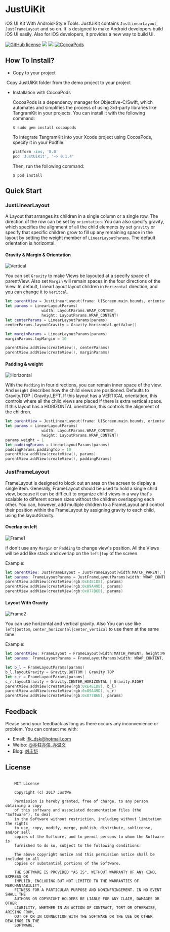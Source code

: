 # JustUiKit
iOS UI Kit With Android-Style Tools. JustUiKit contains `JustLinearLayout`, `JustFrameLayout` and so on. It is designed to make Android developers build iOS UI easily. Also for iOS developers, it provides a new way to build UI.

[![GitHub license](https://img.shields.io/badge/license-MIT-blue.svg)](https://raw.githubusercontent.com/lfkdsk/JustUiKit/master/LICENSE)
[![](https://img.shields.io/badge/JustUiKit-v0.1.4-green.svg)](https://github.com/lfkdsk/JustUiKit)
[![](https://img.shields.io/badge/support-iOS8%2B-green.svg)](https://github.com/lfkdsk/JustUiKit)
[![CocoaPods](https://img.shields.io/cocoapods/v/JustUiKit.svg?style=flat-square)](https://cocoapods.org/pods/JustUiKit)

## How To Install?

* Copy to your project

​       Copy JustUiKit folder from the demo project to your project

* Installation with CocoaPods

  CocoaPods is a dependency manager for Objective-C/Swift, which automates and simplifies the process of using 3rd-party libraries like TangramKit in your projects. You can install it with the following command:

  `$ sudo gem install cocoapods`

  To integrate TangramKit into your Xcode project using CocoaPods, specify it in your Podfile:	

  ```ruby
  platform :ios, '8.0'
  pod 'JustUiKit', '~> 0.1.4'
  ```

  ​Then, run the following command:

  `$ pod install`

## Quick Start

### JustLinearLayout
A Layout that arranges its children in a single column or a single row. The direction of the row can be set by `orientation`. You can also specify gravity, which specifies the alignment of all the child elements by set `gravity` or specify that specific children grow to fill up any remaining space in the layout by setting the weight member of `LinearLayoutParams`. The default orientation is horizontal.

#### Gravity & Margin & Orientation
  ![Vertical](art/vertical_layout.png)

You can set `Gravity` to make Views be layouted at a specify space of parentView. Also set `Margin` will remain spaces in the four directions of the View. In default, LinearLayout layout children in `Horizontal` direction, and you can change it to `Veritcal`.

``` swift
let parentView = JustLinearLayout(frame: UIScreen.main.bounds, orientation: .Vertical)
let params = LinearLayoutParams(
                width: LayoutParams.WRAP_CONTENT,
                height: LayoutParams.WRAP_CONTENT)
let centerParams = LinearLayoutParams(params)
centerParams.layoutGravity = Gravity.Horizontal.getValue()

let marginParams = LinearLayoutParams(params)
marginParams.topMargin = 10

parentView.addView(createView(), centerParams)
parentView.addView(createView(), marginParams)
```

#### Padding & weight
  ![Horizontal](art/horizontal_layout.png)

With the `Padding` in four directions, you can remain inner space of the view. And `Weight` describes how the child views are positioned. Defaults to Gravity.TOP | Gravity.LEFT. If this layout has a VERTICAL orientation, this controls where all the child views are placed if there is extra vertical space. If this layout has a HORIZONTAL orientation, this controls the alignment of the children.

``` swift
let parentView = JustLinearLayout(frame: UIScreen.main.bounds, orientation: .Vertical)
let params = LinearLayoutParams(
                width: LayoutParams.WRAP_CONTENT,
                height: LayoutParams.WRAP_CONTENT)
params.weight = 1
let paddingParams = LinearLayoutParams(params)
paddingParams.paddingTop = 10
parentView.addView(createView(), params)
parentView.addView(createView(), paddingParams)
```



### JustFrameLayout

FrameLayout is designed to block out an area on the screen to display a single item.
Generally, FrameLayout should be used to hold a single child view, because it can be difficult to organize child views in a way that's scalable to different screen sizes without the children overlapping each other.
You can, however, add multiple children to a FrameLayout and control their position within the FrameLayout by assigning gravity to each child, using the layoutGravity.

#### Overlap on left
![Frame1](art/framelayout1.png)

if don't use any `Margin` or `Padding` to change view's position. All the Views will be add like stack and overlap on the `left|top` of the screen. 

Example:

``` swift
let parentView: JustFrameLayout = JustFrameLayout(width:MATCH_PARENT, height:MATCH_PARENT)
let params: FrameLayoutParams = JustFrameLayoutParams(width: WRAP_CONTENT, height: WRAP_CONTENT)
parentView.addView(createView(rgb:0xE4E1D8), params)
parentView.addView(createView(rgb:0x89A49D), params)
parentView.addView(createView(rgb:0x877B6B), params)
```

#### Layout With Gravity
![Frame2](art/framelayout2.png)

You can use horizontal and vertical gravity. Also You can use like `left|bottom`, `center_horizontal|center_vertical` to use them at the same time.

Example:

``` swift
let parentView: FrameLayout = FrameLayout(width:MATCH_PARENT, height:MATCH_PARENT)
let params: FrameLayoutParams = FrameLayoutParams(width: WRAP_CONTENT, height: WRAP_CONTENT)

let b_l = FrameLayoutParams(params)
b_l.layoutGravity = Gravity.BOTTOM | Gravity.TOP
let c_r = FrameLayoutParams(params)
c_r.layoutGravity = Gravity.CENTER_HORIZONTAL | Gravity.RIGHT
parentView.addView(createView(rgb:0xE4E1D8), b_l)
parentView.addView(createView(rgb:0x89A49D), c_r)
parentView.addView(createView(rgb:0x877B6B), params)
```




## Feedback
Please send your feedback as long as there occurs any inconvenience or problem. You can contact me with:
* Email: lfk_dsk@hotmail.com
* Weibo: [@亦狂亦侠_亦温文](http://www.weibo.com/u/2443510260)
* Blog:  [刘丰恺](https://lfkdsk.github.io)

## License

```

    MIT License

    Copyright (c) 2017 JustWe

    Permission is hereby granted, free of charge, to any person obtaining a copy
    of this software and associated documentation files (the "Software"), to deal
    in the Software without restriction, including without limitation the rights
    to use, copy, modify, merge, publish, distribute, sublicense, and/or sell
    copies of the Software, and to permit persons to whom the Software is
    furnished to do so, subject to the following conditions:

    The above copyright notice and this permission notice shall be included in all
    copies or substantial portions of the Software.

    THE SOFTWARE IS PROVIDED "AS IS", WITHOUT WARRANTY OF ANY KIND, EXPRESS OR
    IMPLIED, INCLUDING BUT NOT LIMITED TO THE WARRANTIES OF MERCHANTABILITY,
    FITNESS FOR A PARTICULAR PURPOSE AND NONINFRINGEMENT. IN NO EVENT SHALL THE
    AUTHORS OR COPYRIGHT HOLDERS BE LIABLE FOR ANY CLAIM, DAMAGES OR OTHER
    LIABILITY, WHETHER IN AN ACTION OF CONTRACT, TORT OR OTHERWISE, ARISING FROM,
    OUT OF OR IN CONNECTION WITH THE SOFTWARE OR THE USE OR OTHER DEALINGS IN THE
    SOFTWARE.

```